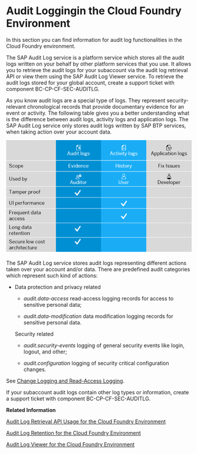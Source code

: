 <!-- loiof92c86ab11f6474ea5579d839051c334 -->

# Audit Loggingin the Cloud Foundry Environment

In this section you can find information for audit log functionalities in the  Cloud Foundry environment.

The SAP Audit Log service is a platform service which stores all the audit logs written on your behalf by other platform services that you use. It allows you to retrieve the audit logs for your subaccount via the audit log retrieval API or view them using the SAP Audit Log Viewer service. To retrieve the audit logs stored for your global account, create a support ticket with component BC-CP-CF-SEC-AUDITLG.

As you know audit logs are a special type of logs. They represent security-relevant chronological records that provide documentary evidence for an event or activity. The following table gives you a better understanding what is the difference between audit logs, activity logs and application logs. The SAP Audit Log service only stores audit logs written by SAP BTP services, when taking action over your account data.

![](images/Log_type_differences_325f42d.png)

The SAP Audit Log service stores audit logs representing different actions taken over your account and/or data. There are predefined audit categories which represent such kind of actions:

-   Data protection and privacy related

    -   *audit.data-access* read-access logging records for access to sensitive personal data;

    -   *audit.data-modification* data modification logging records for sensitive personal data.


    Security related

    -   *audit.security-events* logging of general security events like login, logout, and other;

    -   *audit.configuration* logging of security critical configuration changes.



See [Change Logging and Read-Access Logging](../60_security/change-logging-and-read-access-logging-93fac8d.md).



If your subaccount audit logs contain other log types or information, create a support ticket with component BC-CP-CF-SEC-AUDITLG.

**Related Information**  


[Audit Log Retrieval API Usage for the Cloud Foundry Environment](audit-log-retrieval-api-usage-for-the-cloud-foundry-environment-30ece35.md "The audit log retrieval API allows you to retrieve the audit logs for your SAP BTP Cloud Foundry environment account. It provides the audit log results as a collection of JSON entities.")

[Audit Log Retention for the Cloud Foundry Environment](audit-log-retention-for-the-cloud-foundry-environment-adaefa6.md "The audit log data stored for your account will be retained for 90 days, after which it will be deleted.")

[Audit Log Viewer for the Cloud Foundry Environment](audit-log-viewer-for-the-cloud-foundry-environment-e3baa5f.md "The SAP Audit Log Viewer service displays the audit logs for your Cloud Foundry account, produced by SAP applications and services you’ve subscribed to.")


